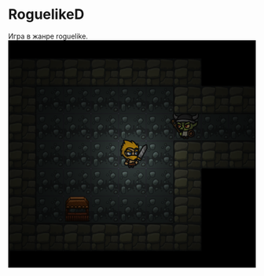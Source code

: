 # RoguelikeD
Игра в жанре roguelike. 
![Image alt](https://github.com/SemyonShamaev/RoguelikeD/blob/master/roguelikeImage.png)
